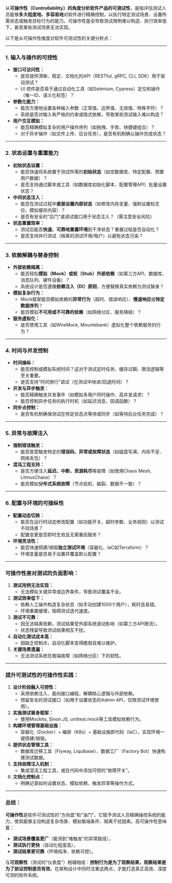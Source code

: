 从**可操作性（Controllability）**的角度分析软件产品的**可测试性**，是指评估测试人员能够**多大程度地、多容易地**对软件进行精确控制，以执行特定测试场景、设置所需状态或触发目标行为的能力。可操作性差会导致测试用例难以构造、执行效率低下，甚至某些测试场景无法实现。

以下是从可操作性维度对软件可测试性的关键分析点：

---

### 1. **输入与操作的可控性**
   * **接口可访问性：**
     * 是否提供清晰、稳定、文档化的API（RESTful, gRPC, CLI, SDK）用于驱动测试？
     * UI 控件是否易于通过自动化工具（如Selenium, Cypress）定位和操作（唯一ID、语义化标签）？
   * **参数化能力：**
     * 能否方便地设置各种输入参数（正常值、边界值、无效值、特殊字符）？
     * 系统是否对输入有严格的约束或隐式依赖，导致某些测试输入难以构造？
   * **用户交互模拟：**
     * 能否精确模拟复杂的用户操作序列（如拖拽、手势、快捷键组合）？
     * 对于异步操作（如文件上传、后台任务），是否有机制确认操作完成状态？

---

### 2. **状态设置与重置能力**
   * **初始状态设置：**
     * 能否快速将系统置于测试所需的**初始状态**（如空数据库、特定配置、预置用户数据）？
     * 是否支持通过脚本或工具（如数据库初始化脚本、配置管理API）批量设置状态？
   * **中间状态注入：**
     * 能否在测试过程中**直接设置内部状态**（如修改内存变量、强制设置标志位、模拟缓存内容）？
     * 是否有安全的“后门”或调试接口用于状态注入？（需注意安全风险）
   * **状态重置效率：**
     * 测试后能否**快速、可靠地重置环境**到干净状态？重置过程是否自动化？
     * 是否支持并行测试（隔离的测试环境/租户）以避免状态污染？

---

### 3. **依赖解耦与替身控制**
   * **外部依赖隔离：**
     * 能否轻松**模拟（Mock）或桩（Stub）外部依赖**（如第三方API、数据库、消息队列、硬件设备）？
     * 系统设计是否遵循**依赖注入（DI）原则**，方便替换真实依赖为测试替身？
   * **模拟复杂行为：**
     * Mock框架能否模拟依赖的**异常行为**（超时、错误响应）、**慢速响应**或**特定数据序列**？
     * 能否模拟**不可用或不可靠的依赖**（如网络分区、服务降级）？
   * **服务虚拟化：**
     * 是否使用工具（如WireMock, Mountebank）虚拟化整个依赖服务的行为？

---

### 4. **时间与并发控制**
   * **时间操纵：**
     * 能否控制或模拟系统时间？这对于测试定时任务、缓存过期、限流逻辑等至关重要。
     * 是否支持“时间旅行”调试（在测试中快进/回退时间）？
   * **并发与异步触发：**
     * 能否精确触发并发事件（如模拟多用户同时操作、高并发请求）？
     * 能否控制异步任务的执行时机（如延迟消息、回调函数）？
   * **同步点控制：**
     * 是否有机制确保测试在特定状态点等待或同步（如等待后台任务完成）？

---

### 5. **异常与故障注入**
   * **强制错误触发：**
     * 能否故意触发特定的**错误码、异常或故障状态**（如磁盘写满、内存不足、网络丢包）？
   * **混沌工程支持：**
     * 是否方便注入**延迟、中断、资源耗尽**等故障（如使用Chaos Mesh, LitmusChaos）？
     * 能否模拟**分布式系统故障**（节点宕机、脑裂、数据不一致）？

---

### 6. **配置与环境的可操纵性**
   * **配置动态切换：**
     * 能否在运行时动态修改配置（如功能开关、超时参数、业务规则）以测试不同场景？
     * 配置变更是否即时生效且无需重启服务？
   * **环境灵活性：**
     * 能否快速搭建/销毁**独立测试环境**（容器化、IaC如Terraform）？
     * 环境变量是否易于设置并覆盖默认配置？

---

### 可操作性差对测试的负面影响：
1. **测试用例无法实现：**  
   * 无法模拟关键异常或边界条件，导致测试覆盖不全。
2. **测试效率低下：**  
   * 依赖人工操作构造复杂状态（如手动创建1000个用户），耗时且易错。
   * 环境重置缓慢，阻碍测试迭代速度。
3. **测试不可靠：**  
   * 因无法隔离依赖，测试结果受外部系统波动影响（如第三方API限流）。
   * 状态残留导致测试结果相互干扰。
4. **自动化测试成本高：**  
   * 因缺乏控制点，自动化脚本变得脆弱且难以维护。
5. **关键场景遗漏：**  
   * 无法测试系统在极端故障（如网络分区）下的韧性。

---

### 提升可测试性的可操作性实践：
1. **设计阶段融入可控性：**  
   * 采用依赖注入、面向接口编程，解耦核心逻辑与外部依赖。
   * 预留安全的测试接口（如用于设置状态的Admin API，仅限测试环境使用）。
2. **实施测试替身框架：**  
   * 使用Mockito, Sinon.JS, unittest.mock等工具模拟依赖行为。
3. **构建环境管理基础设施：**  
   * 容器化（Docker）+ 编排（K8s）+ 基础设施即代码（IaC），实现环境一键搭建/销毁。
4. **提供状态管理工具：**  
   * 数据库迁移工具（Flyway, Liquibase）、数据工厂（Factory Bot）快速构建测试数据。
5. **支持故障注入机制：**  
   * 集成混沌工程工具，或在代码中添加可控的“故障开关”。
6. **文档化控制点：**  
   * 明确记录如何设置状态、模拟依赖、触发异常等操作方式。

---

### 总结：  
**可操作性**是软件可测试性的“方向盘”和“油门”。它赋予测试人员精确操控系统的能力，使其能够主动构造复杂场景、模拟极端条件、隔离干扰因素。高可操作性意味着：  
* **测试场景覆盖更广**（能测到“难触发”的异常路径），  
* **测试执行更快**（自动化程度高），  
* **测试结果更可靠**（环境纯净、依赖可控）。  

与**可观察性**（测试的“仪表盘”）相辅相成：**控制行为是为了观察结果，观察结果是为了验证控制是否有效**。在架构设计中同时注重这两点，才能打造真正高效、深度可测的软件系统。